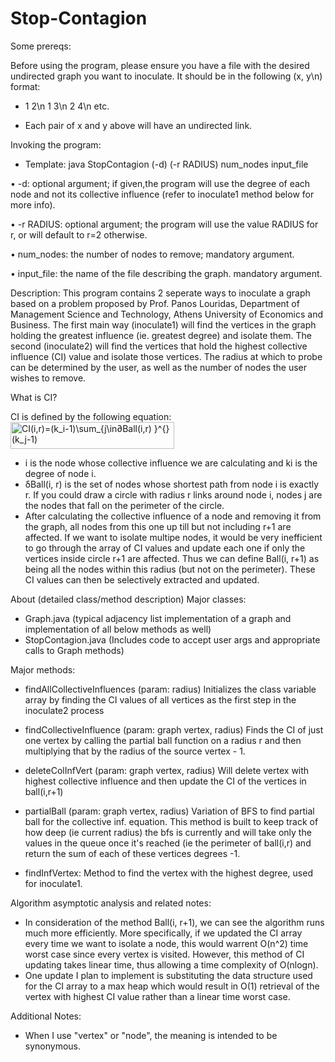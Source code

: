 # Stop-Contagion

Some prereqs:

Before using the program, please ensure you have a file with the desired undirected graph you want to inoculate. It should be in the following (x, y\n) format:

- 1 2\n 1 3\n 2 4\n etc.

- Each pair of x and y above will have an undirected link.

Invoking the program:

- Template: java StopContagion (-d) (-r RADIUS) num_nodes input_file

•	-d: optional argument; if given,the program will use the degree of each node and not its collective influence (refer to inoculate1 method below for more info).

•	-r RADIUS: optional argument; the program will use the value RADIUS for r, or will default to r=2 otherwise.

•	num_nodes: the number of nodes to remove; mandatory argument.

•	input_file: the name of the file describing the graph. mandatory argument.


Description: This program contains 2 seperate ways to inoculate a graph based on a problem proposed by Prof. Panos Louridas, Department of Management Science and Technology, Athens University of Economics and Business. The first main way (inoculate1) will find the vertices in the graph holding the greatest influence (ie. greatest degree) and isolate them. The second (inoculate2) will find the vertices that hold the highest collective influence (CI) value and isolate those vertices. The radius at which to probe can be determined by the user, as well as the number of nodes the user wishes to remove. 

What is CI?

CI is defined by the following equation: <img src="http://www.sciweavers.org/tex2img.php?eq=CI%28i%2Cr%29%3D%28k_i-1%29%5Csum_%7Bj%5Cin%E2%88%82Ball%28i%2Cr%29%20%7D%5E%7B%7D%28k_j-1%29&bc=Black&fc=White&im=jpg&fs=12&ff=arev&edit=0" align="center" border="0" alt="CI(i,r)=(k_i-1)\sum_{j\in∂Ball(i,r) }^{}(k_j-1)" width="262" height="43" />

- i is the node whose collective influence we are calculating and ki is the degree of node i.
- δBall(i, r) is the set of nodes whose shortest path from node i is exactly r. If you could draw a circle with radius r links around node i, nodes j are the nodes that fall on the perimeter of the circle.
- After calculating the collective influence of a node and removing it from the graph, all nodes from this one up till but not including r+1 are affected. If we want to isolate multipe nodes, it would be very inefficient to go through the array of CI values and update each one if only the vertices inside circle r+1 are affected. Thus we can define Ball(i, r+1) as being all the nodes within this radius (but not on the perimeter). These CI values can then be selectively extracted and updated.


About (detailed class/method description)
Major classes:

- Graph.java (typical adjacency list implementation of a graph and implementation of all below methods as well)
- StopContagion.java (Includes code to accept user args and appropriate calls to Graph methods)

Major methods:

- findAllCollectiveInfluences (param: radius)
Initializes the class variable array by finding the CI values of all vertices as the first step in the inoculate2 process

- findCollectiveInfluence (param: graph vertex, radius)
Finds the CI of just one vertex by calling the partial ball function on a radius r and then multiplying that by the radius of the source vertex - 1.

- deleteColInfVert (param: graph vertex, radius)
Will delete vertex with highest collective influence and then update the CI of the vertices in ball(i,r+1)

- partialBall (param: graph vertex, radius)
Variation of BFS to find partial ball for the collective inf. equation. This method is built to keep track of how deep (ie current radius) the bfs is currently and will take only the values in the queue once it's reached (ie the perimeter of ball(i,r) and return the sum of each of these vertices degrees -1. 

- findInfVertex:
Method to find the vertex with the highest degree, used for inoculate1.

Algorithm asymptotic analysis and related notes:

- In consideration of the method Ball(i, r+1), we can see the algorithm runs much more efficiently. More specifically, if we updated the CI array every time we want to isolate a node, this would warrent O(n^2) time worst case since every vertex is visited. However, this method of CI updating takes linear time, thus allowing a time complexity of O(nlogn). 
- One update I plan to implement is substituting the data structure used for the CI array to a max heap which would result in O(1) retrieval of the vertex with highest CI value rather than a linear time worst case.

Additional Notes:
- When I use "vertex" or "node", the meaning is intended to be synonymous. 














